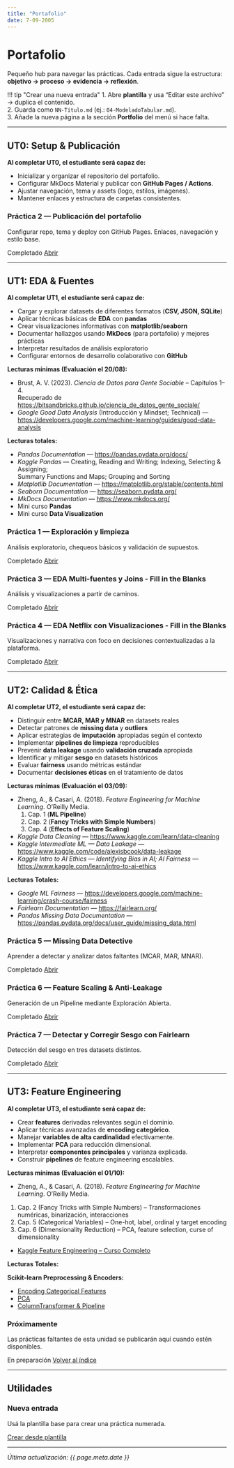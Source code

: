 ```yaml
---
title: "Portafolio"
date: 7-09-2005
---
```


# Portafolio


Pequeño hub para navegar las prácticas. Cada entrada sigue la estructura:
**objetivo → proceso → evidencia → reflexión**.

!!! tip "Crear una nueva entrada"
    1. Abre **plantilla** y usa “Editar este archivo” → duplica el contenido.  
    2. Guarda como `NN-Título.md` (ej.: `04-ModeladoTabular.md`).  
    3. Añade la nueva página a la sección **Portfolio** del menú si hace falta.

---


## UT0: Setup & Publicación

**Al completar UT0, el estudiante será capaz de:**

- Inicializar y organizar el repositorio del portafolio.
- Configurar MkDocs Material y publicar con **GitHub Pages / Actions**.
- Ajustar navegación, tema y assets (logo, estilos, imágenes).
- Mantener enlaces y estructura de carpetas consistentes.

<div class="cards-grid shortcuts portfolio-list">

  <div class="card">
    <h3>Práctica 2 — Publicación del portafolio</h3>
    <p>Configurar repo, tema y deploy con GitHub Pages. Enlaces, navegación y estilo base.</p>
    <p class="actions">
      <span class="pill">Completado</span>
      <a class="md-button md-button--primary" href="Práctica2/">Abrir</a>
    </p>
  </div>

</div>

---

## UT1: EDA & Fuentes

**Al completar UT1, el estudiante será capaz de:**

- Cargar y explorar datasets de diferentes formatos (**CSV, JSON, SQLite**)
- Aplicar técnicas básicas de **EDA** con **pandas**
- Crear visualizaciones informativas con **matplotlib/seaborn**
- Documentar hallazgos usando **MkDocs** (para portafolio) y mejores prácticas
- Interpretar resultados de análisis exploratorio
- Configurar entornos de desarrollo colaborativo con **GitHub**

**Lecturas mínimas (Evaluación el 20/08):**

- Brust, A. V. (2023). *Ciencia de Datos para Gente Sociable* – Capítulos 1–4.  
  Recuperado de <https://bitsandbricks.github.io/ciencia_de_datos_gente_sociale/>
- *Google Good Data Analysis* (Introducción y Mindset; Technical) —  
  <https://developers.google.com/machine-learning/guides/good-data-analysis>

**Lecturas totales:**

- *Pandas Documentation* — <https://pandas.pydata.org/docs/>
- *Kaggle Pandas* — Creating, Reading and Writing; Indexing, Selecting & Assigning;  
  Summary Functions and Maps; Grouping and Sorting
- *Matplotlib Documentation* — <https://matplotlib.org/stable/contents.html>
- *Seaborn Documentation* — <https://seaborn.pydata.org/>
- *MkDocs Documentation* — <https://www.mkdocs.org/>
- Mini curso **Pandas**
- Mini curso **Data Visualization**

<div class="cards-grid shortcuts portfolio-list">

  <div class="card">
    <h3>Práctica 1 — Exploración y limpieza</h3>
    <p>Análisis exploratorio, chequeos básicos y validación de supuestos.</p>
    <p class="actions">
      <span class="pill">Completado</span>
      <a class="md-button md-button--primary" href="Práctica1/">Abrir</a>
    </p>
  </div>

  <div class="card">
    <h3>Práctica 3 — EDA Multi-fuentes y Joins - Fill in the Blanks</h3>
    <p>Análisis y visualizaciones a partir de caminos.</p>
    <p class="actions">
      <span class="pill">Completado</span>
      <a class="md-button md-button--primary" href="Práctica3/">Abrir</a>
    </p>
  </div>

  <div class="card">
    <h3>Práctica 4 — EDA Netflix con Visualizaciones - Fill in the Blanks</h3>
    <p>Visualizaciones y narrativa con foco en decisiones contextualizadas a la plataforma.</p>
    <p class="actions">
      <span class="pill">Completado</span>
      <a class="md-button md-button--primary" href="Práctica4/">Abrir</a>
    </p>
  </div>

</div>

---

## UT2: Calidad & Ética

**Al completar UT2, el estudiante será capaz de:**

- Distinguir entre **MCAR, MAR y MNAR** en datasets reales
- Detectar patrones de **missing data** y **outliers**
- Aplicar estrategias de **imputación** apropiadas según el contexto
- Implementar **pipelines de limpieza** reproducibles
- Prevenir **data leakage** usando **validación cruzada** apropiada
- Identificar y mitigar **sesgo** en datasets históricos
- Evaluar **fairness** usando métricas estándar
- Documentar **decisiones éticas** en el tratamiento de datos

**Lecturas mínimas (Evaluación el 03/09):**

- Zheng, A., & Casari, A. (2018). *Feature Engineering for Machine Learning*. O’Reilly Media.  
  1. Cap. 1 (**ML Pipeline**)  
  2. Cap. 2 (**Fancy Tricks with Simple Numbers**)  
  3. Cap. 4 (**Effects of Feature Scaling**)
- *Kaggle Data Cleaning* — <https://www.kaggle.com/learn/data-cleaning>
- *Kaggle Intermediate ML — Data Leakage* — <https://www.kaggle.com/code/alexisbcook/data-leakage>
- *Kaggle Intro to AI Ethics — Identifying Bias in AI; AI Fairness* —  
  <https://www.kaggle.com/learn/intro-to-ai-ethics>

**Lecturas Totales:**

- *Google ML Fairness* — <https://developers.google.com/machine-learning/crash-course/fairness>
- *Fairlearn Documentation* — <https://fairlearn.org/>
- *Pandas Missing Data Documentation* —  
  <https://pandas.pydata.org/docs/user_guide/missing_data.html>


<div class="cards-grid shortcuts portfolio-list">

  <div class="card">
    <h3>Práctica 5 — Missing Data Detective </h3>
    <p>Aprender a detectar y analizar datos faltantes (MCAR, MAR, MNAR).</p>
    <p class="actions">
      <span class="pill">Completado</span>
      <a class="md-button md-button--primary" href="Práctica5/">Abrir</a>
    </p>
  </div>

  <div class="card">
    <h3>Práctica 6 — Feature Scaling & Anti-Leakage </h3>
    <p> Generación de un Pipeline mediante Exploración Abierta.</p>
    <p class="actions">
      <span class="pill">Completado</span>
      <a class="md-button md-button--primary" href="Práctica6/">Abrir</a>
    </p>
  </div>

  <div class="card">
    <h3>Práctica 7 — Detectar y Corregir Sesgo con Fairlearn </h3>
    <p> Detección del sesgo en tres datasets distintos.</p>
    <p class="actions">
      <span class="pill">Completado</span>
      <a class="md-button md-button--primary" href="Práctica7/">Abrir</a>
    </p>
  </div>

</div>

---

## UT3: Feature Engineering

**Al completar UT3, el estudiante será capaz de:**

- Crear **features** derivadas relevantes según el dominio.
- Aplicar técnicas avanzadas de **encoding categórico**.  
- Manejar **variables de alta cardinalidad** efectivamente. 
- Implementar **PCA** para reducción dimensional.  
- Interpretar **componentes principales** y varianza explicada.  
- Construir **pipelines** de feature engineering escalables. 

**Lecturas mínimas (Evaluación el 01/10):**

- Zheng, A., & Casari, A. (2018). *Feature Engineering for Machine Learning*. O’Reilly Media.  
1. Cap. 2 (Fancy Tricks with Simple Numbers) – Transformaciones numéricas, binarización, interacciones  
2. Cap. 5 (Categorical Variables) – One-hot, label, ordinal y target encoding  
3. Cap. 6 (Dimensionality Reduction) – PCA, feature selection, curse of dimensionality 
- [Kaggle Feature Engineering – Curso Completo](https://www.kaggle.com/learn/feature-engineering)

**Lecturas Totales:**

**Scikit-learn Preprocessing & Encoders:**
- [Encoding Categorical Features](https://scikit-learn.org/stable/modules/preprocessing.html#encoding-categorical-features)  
- [PCA](https://scikit-learn.org/stable/modules/decomposition.html#pca)  
- [ColumnTransformer & Pipeline](https://scikit-learn.org/stable/modules/compose.html) 


<div class="cards-grid shortcuts portfolio-list">

  <div class="card">
    <h3>Próximamente</h3>
    <p>Las prácticas faltantes de esta unidad se publicarán aquí cuando estén disponibles.</p>
    <p class="actions">
      <span class="pill">En preparación</span>
      <a class="md-button" href="../">Volver al índice</a>
    </p>
  </div>

</div>

---

## Utilidades

<div class="cards-grid shortcuts portfolio-list">

  <div class="card">
    <h3>Nueva entrada</h3>
    <p>Usá la plantilla base para crear una práctica numerada.</p>
    <p class="actions">
      <a class="md-button" href="plantilla/">Crear desde plantilla</a>
    </p>
  </div>

</div>

---

_Última actualización: {{ page.meta.date }}_


